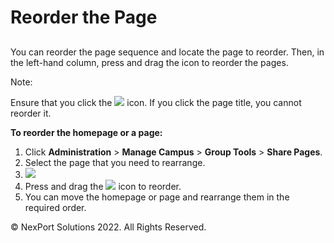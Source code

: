 # Reorder the Page

##

You can reorder the page sequence and locate the page to reorder. Then, in the left-hand column, press and drag the icon to reorder the pages.

Note:

Ensure that you click the ![](https://www.nexportcampus.com/Content/Guides/aweb/Content/Resources/Images/Common\_Screens\_Icons/Compass.png) icon. If you click the page title, you cannot reorder it.

&#x20;

**To reorder the homepage or a page:**

1. Click **Administration** > **Manage Campus** > **Group Tools** > **Share Pages**.
2. Select the page that you need to rearrange.
3. ![](https://www.nexportcampus.com/Content/Guides/aweb/Content/Resources/Images/GT\_Share\_Pages/Share\_Pages\_Rearrange\_550x421.png)
4. Press and drag the ![](https://www.nexportcampus.com/Content/Guides/aweb/Content/Resources/Images/Common\_Screens\_Icons/Compass.png) icon to reorder.
5. You can move the homepage or page and rearrange them in the required order.

&#x20; © NexPort Solutions 2022. All Rights Reserved.
